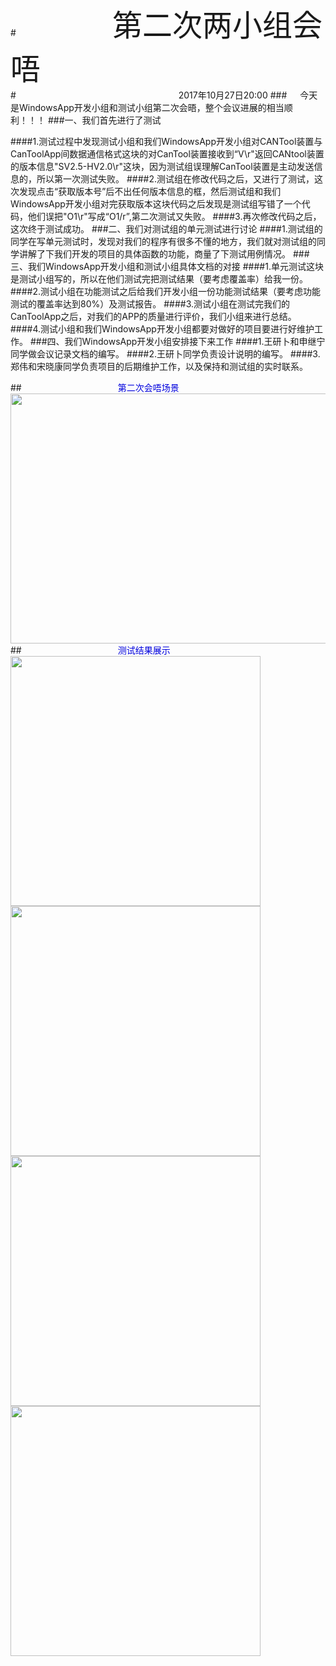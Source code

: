 #&ensp;&ensp;&ensp;&ensp;&ensp;&ensp;&ensp;&ensp;&ensp;&ensp;&ensp;&ensp;&ensp;&ensp;&ensp;&ensp;&ensp;&ensp;&ensp;&ensp;&ensp;&ensp;<font size="10">第二次两小组会唔</font><br />
#                                                           2017年10月27日20:00
###&ensp;&ensp;&ensp;今天是WindowsApp开发小组和测试小组第二次会晤，整个会议进展的相当顺利！！！ 
###一、我们首先进行了测试

####1.测试过程中发现测试小组和我们WindowsApp开发小组对CANTool装置与CanToolApp间数据通信格式这块的对CanTool装置接收到“V\r"返回CANtool装置的版本信息"SV2.5-HV2.0\r"这块，因为测试组误理解CanTool装置是主动发送信息的，所以第一次测试失败。
####2.测试组在修改代码之后，又进行了测试，这次发现点击“获取版本号”后不出任何版本信息的框，然后测试组和我们WindowsApp开发小组对完获取版本这块代码之后发现是测试组写错了一个代码，他们误把"O1\r"写成“O1/r”,第二次测试又失败。
####3.再次修改代码之后，这次终于测试成功。
###二、我们对测试组的单元测试进行讨论
####1.测试组的同学在写单元测试时，发现对我们的程序有很多不懂的地方，我们就对测试组的同学讲解了下我们开发的项目的具体函数的功能，商量了下测试用例情况。
###三、我们WindowsApp开发小组和测试小组具体文档的对接
####1.单元测试这块是测试小组写的，所以在他们测试完把测试结果（要考虑覆盖率）给我一份。
####2.测试小组在功能测试之后给我们开发小组一份功能测试结果（要考虑功能测试的覆盖率达到80%）及测试报告。
####3.测试小组在测试完我们的CanToolApp之后，对我们的APP的质量进行评价，我们小组来进行总结。
####4.测试小组和我们WindowsApp开发小组都要对做好的项目要进行好维护工作。
###四、我们WindowsApp开发小组安排接下来工作
####1.王研卜和申继宁同学做会议记录文档的编写。
####2.王研卜同学负责设计说明的编写。
####3.郑伟和宋晓康同学负责项目的后期维护工作，以及保持和测试组的实时联系。

##&ensp;&ensp;&ensp;&ensp;&ensp;&ensp;&ensp;&ensp;&ensp;&ensp;&ensp;&ensp;&ensp;&ensp;&ensp;&ensp;&ensp;&ensp;&ensp;&ensp;&ensp;&ensp;<font color="#0000dd">第二次会唔场景</font><br />
<img src="http://a1.qpic.cn/psb?/V114K1Hr4S0rga/REdWAXCF6fSIGNBc7vaftmSQu84ME6FHKYvBllqPXog!/b/dEIAAAAAAAAA&bo=VQOAAgAAAAARAOM!&rf=viewer_4" width="1000" height="400"/>
##&ensp;&ensp;&ensp;&ensp;&ensp;&ensp;&ensp;&ensp;&ensp;&ensp;&ensp;&ensp;&ensp;&ensp;&ensp;&ensp;&ensp;&ensp;&ensp;&ensp;&ensp;&ensp;<font color="#0000dd">测试结果展示</font><br />
<img src="http://a1.qpic.cn/psb?/V114K1Hr4S0rga/5Z006HcZPMqOpBnewS2tpejelaiEoI3VEjvGl87CGVM!/b/dMkAAAAAAAAA&bo=cQRpAgAAAAADADs!&rf=viewer_4" width="400" height="400"/>
<img src="http://a2.qpic.cn/psb?/V114K1Hr4S0rga/oTgHRLujHOxYHrd6dtlDo3eEsst31mfivIpVrI6yyuA!/b/dPcAAAAAAAAA&bo=iARBAgAAAAADAOo!&rf=viewer_4" width="400" height="400"/>
<img src="http://a2.qpic.cn/psb?/V114K1Hr4S0rga/oTgHRLujHOxYHrd6dtlDo3eEsst31mfivIpVrI6yyuA!/b/dPcAAAAAAAAA&bo=iARBAgAAAAADAOo!&rf=viewer_4" width="400" height="400"/>
<img src="http://a1.qpic.cn/psb?/V114K1Hr4S0rga/y6lBReUusS6ABkgxBVg578E*xhHBOZ4jWLDEVA2AXhc!/b/dPkAAAAAAAAA&bo=fQKVAQAAAAADAM4!&rf=viewer_4" width="400" height="400"/>
